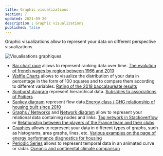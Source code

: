 ```yaml
---
title: Graphic visualizations
section: 7
updated: 2021-09-20
description : Graphic visualizations
published: false
---
```


Graphic visualizations allow to represent your data on different perspective visualizations.

![Visualisations graphiques](./images/user-guide/visu-graphs.jpg)

* [Bar chart race](./user-guide/bar-chart-race) allows to represent ranking data over time. [The evolution of french wages by region between 1966 and 2010](https://opendata.koumoul.com/reuses/evolution-des-salaires-selon-la-region-entre-1966-et-2010)
* [Waffle Charts](./user-guide/proportion) allows to visualize the distribution of your data in percentage in the form of 100 squares and to compare them according to different variables. [Rating of the 2018 baccalaureate results](https://opendata.koumoul.com/reuses/proportions-des-resultats-du-baccalaureat)
* [Sunburst diagram](./user-guide/sunburst) represent hierarchical data. [Subsidies to associations of Poitiers](https://opendata.koumoul.com/reuses/repartition-des-subventions-aux-associations-de-poitiers-par-secteur-d'activite)
* [Sankey diagram](./user-guide/sankey) represent flow data.[Energy class / GHG relationship of housing built since 2010](https://opendata.koumoul.com/reuses/relation-entre-classes-energetiques-et-ges-dans-les-logements)
* [Graphs / Networks](./user-guide/network) and [Network diagram](./user-guide/relations) allow to represent your relational data containing nodes and links. [Tag network in Stackoverflow](https://opendata.koumoul.com/reuses/reseau-de-tags-dans-stackoverflow) or [Relationship between the players of the France team and their clubs](https://opendata.koumoul.com/reuses/relation-entre-les-joueurs-de-l'equipe-de-france-et-leurs-clubs)
* [Graphics](./user-guide/charts) allows to represent your data in different types of graphs, such as histograms, area graphs, lines, etc. [Various examples on the page of energy performance diagnostics for housing](https://opendata.koumoul.com/datasets/dpe-logements)
* [Periodic Series](./user-guide/periodic-series) allows to represent temporal data in an animated curve or radar. [Oceanic and continental climate comparison](https://opendata.koumoul.com/reuses/variation-de-temperature-comparaison-climat-oceanique-et-continental)
